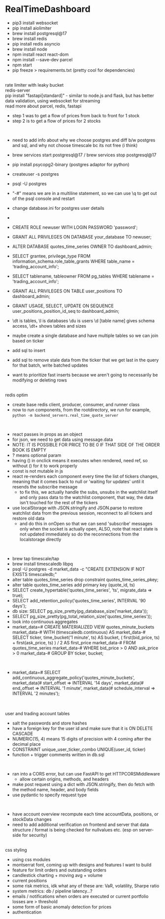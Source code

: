 # RealTimeDashboard

- pip3 install websocket
- pip install aiolimiter
- brew install postgresql@17
- brew install redis
- pip install redis asyncio
- brew install node
- npm install react react-dom
- npm install --save-dev parcel
- npm start
- pip freeze > requirements.txt (pretty cool for dependencies)

<br>
rate limiter with leaky bucket

<br>
redis-server

<br>
pip install "fastapi[standard]" - similar to node.js and flask, but has better data validation, using websocket for streaming

<br>
read more about parcel, redis, fastapi

<br>

- step 1 was to get a flow of prices from back to front for 1 stock
- step 2 is to get a flow of prices for 2 stocks

<br>

- need to add info about why we choose postgres and diff b/w postgres and sql, and why not choose timescale bc its not free (i think)
- brew services start postgresql@17 / brew services stop postgresql@17
- pip install psycopg2-binary (postgres adaptor for python)
- createuser -s postgres
- psql -U postgres
- "-#" means we are in a multiline statement, so we can use \q to get out of the psql console and restart
- change database.ini for postgres user details
- 
- CREATE ROLE newuser WITH LOGIN PASSWORD 'password';
- GRANT ALL PRIVILEGES ON DATABASE your_database TO newuser;
- ALTER DATABASE quotes_time_series OWNER TO dashboard_admin;
- SELECT grantee, privilege_type FROM information_schema.role_table_grants WHERE table_name = 'trading_account_info';
- SELECT tablename, tableowner FROM pg_tables WHERE tablename = 'trading_account_info';
- GRANT ALL PRIVILEGES ON TABLE user_positions TO dashboard_admin;
- GRANT USAGE, SELECT, UPDATE ON SEQUENCE user_positions_position_id_seq to dashboard_admin;



- \dt is tables, \l is databases \du is users \d [table name] gives schema access, \dt+ shows tables and sizes
- maybe create a single database and have multiple tables so we can join based on ticker
- add sql to insert
- add sql to remove stale data from the ticker that we get last in the query for that batch, write batched updates
- want to prioritize fast inserts because we aren't going to necessarily be modifying or deleting rows

<br>
redis optim

- create base redis client, producer, consumer, and runner class
- now to run components, from the rootdirectory, we run for example, `python -m backend_servers.real_time_quote_server`

<br>

- react passes in props as an object
- for json, we need to get data using message.data
- NOTE: IT IS POSSIBLE FOR PRICE TO BE 0 IF THAT SIDE OF THE ORDER BOOK IS EMPTY
- ? means optional param
- having () in onclick means it executes when rendered, need ref, so without () for it to work properly
- const is not mutable in js
- react re-renders each component every time the list of tickers changes, meaning that it comes back to null or 'waiting for updates' until it resends the subscribe message
  - to fix this, we actually handle the subs, unsubs in the watchlist itself and only pass data to the watchlist component, that way, the data isn't touched for the rest of the tickers
- use localStorage with JSON.stringify and JSON.parse to restore watchlist data from the previous session, reconnect to all tickers and restore old data
  - and do this in onOpen so that we can send 'subscribe' messages only when the socket is actually open, ALSO, note that react state is not updated immediately so do the reconnections from the localstorage directly

<br>

- brew tap timescale/tap
- brew install timescaledb libpq
- psql -U postgres -d market_data -c "CREATE EXTENSION IF NOT EXISTS timescaledb;"
- alter table quotes_time_series drop constraint quotes_time_series_pkey;
- alter table quotes_time_series add primary key (quote_id, ts)
- SELECT create_hypertable('quotes_time_series', 'ts', migrate_data => true);
- SELECT add_retention_policy('quotes_time_series', INTERVAL '90 days');
- db size: SELECT pg_size_pretty(pg_database_size('market_data')); 
- SELECT pg_size_pretty(pg_total_relation_size('quotes_time_series'));
- look into continuous aggregates
- market_data=# CREATE MATERIALIZED VIEW quotes_minute_buckets
market_data-# WITH (timescaledb.continuous) AS
market_data-# SELECT ticker, time_bucket('1 minute', ts) AS bucket, ( first(bid_price, ts) + first(ask_price, ts) ) / 2 AS first_price
market_data-# FROM quotes_time_series
market_data-# WHERE bid_price > 0 AND ask_price > 0
market_data-# GROUP BY ticker, bucket;
<br>

- market_data=# SELECT add_continuous_aggregate_policy('quotes_minute_buckets',
market_data(# start_offset => INTERVAL '14 days',
market_data(# end_offset => INTERVAL '1 minute',
market_data(# schedule_interval => INTERVAL '2 minutes');
<br>

<br>
user and trading account tables

- salt the passwords and store hashes
- have a foreign key for the user id and make sure that it is ON DELETE CASCADE
- NUMERIC(15, 4) means 15 digits of precision with 4 coming after the decimal place
- CONSTRAINT unique_user_ticker_combo UNIQUE(user_id, ticker)
- function + trigger comments written in db.sql

<br>

- ran into a CORS error, but can use FastAPI to get HTTPCORSMiddleware
  - allow certain origins, methods, and headers
- make post request using a dict with JSON.stringify, then do fetch with the method name, header, and body fields
- use pydantic to specify request type

<br>

- have account overview recompute each time accountData, positions, or stockData changes
- need to add additional verification on frontend and server that data structure / format is being checked for nullvalues etc. (esp on server-side for security)

<br>
css styling

- using css modules
- montserrat font, coming up with designs and features I want to build
- feature for limit orders and outstanding orders
- candlestick charting + moving avg + volume
- current positions
- some risk metrics, idk what any of these are: VaR, volatility, Sharpe ratio
- system metrics: db / pipeline latency…?
- emails / notifications when orders are executed or current portfolio losses are > threshold
- some form of basic anomaly detection for prices
- authentication
